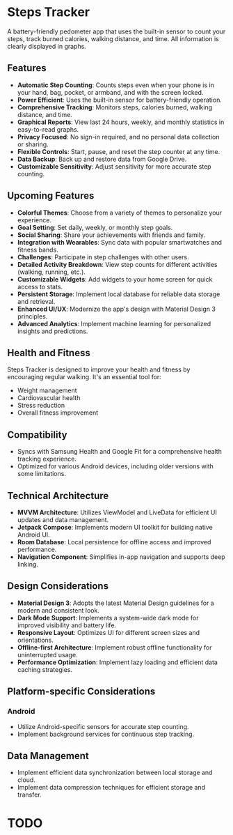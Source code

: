 # Steps Tracker

A battery-friendly pedometer app that uses the built-in sensor to count your steps, track burned calories, walking distance, and time. All information is clearly displayed in graphs.

## Features

-   **Automatic Step Counting**: Counts steps even when your phone is in your hand, bag, pocket, or armband, and with the screen locked.
-   **Power Efficient**: Uses the built-in sensor for battery-friendly operation.
-   **Comprehensive Tracking**: Monitors steps, calories burned, walking distance, and time.
-   **Graphical Reports**: View last 24 hours, weekly, and monthly statistics in easy-to-read graphs.
-   **Privacy Focused**: No sign-in required, and no personal data collection or sharing.
-   **Flexible Controls**: Start, pause, and reset the step counter at any time.
-   **Data Backup**: Back up and restore data from Google Drive.
-   **Customizable Sensitivity**: Adjust sensitivity for more accurate step counting.

## Upcoming Features

-   **Colorful Themes**: Choose from a variety of themes to personalize your experience.
-   **Goal Setting**: Set daily, weekly, or monthly step goals.
-   **Social Sharing**: Share your achievements with friends and family.
-   **Integration with Wearables**: Sync data with popular smartwatches and fitness bands.
-   **Challenges**: Participate in step challenges with other users.
-   **Detailed Activity Breakdown**: View step counts for different activities (walking, running, etc.).
-   **Customizable Widgets**: Add widgets to your home screen for quick access to stats.
-   **Persistent Storage**: Implement local database for reliable data storage and retrieval.
-   **Enhanced UI/UX**: Modernize the app's design with Material Design 3 principles.
-   **Advanced Analytics**: Implement machine learning for personalized insights and predictions.

## Health and Fitness

Steps Tracker is designed to improve your health and fitness by encouraging regular walking. It's an essential tool for:

-   Weight management
-   Cardiovascular health
-   Stress reduction
-   Overall fitness improvement

## Compatibility

-   Syncs with Samsung Health and Google Fit for a comprehensive health tracking experience.
-   Optimized for various Android devices, including older versions with some limitations.

## Technical Architecture

-   **MVVM Architecture**: Utilizes ViewModel and LiveData for efficient UI updates and data management.
-   **Jetpack Compose**: Implements modern UI toolkit for building native Android UI.
-   **Room Database**: Local persistence for offline access and improved performance.
-   **Navigation Component**: Simplifies in-app navigation and supports deep linking.

## Design Considerations

-   **Material Design 3**: Adopts the latest Material Design guidelines for a modern and consistent look.
-   **Dark Mode Support**: Implements a system-wide dark mode for improved visibility and battery life.
-   **Responsive Layout**: Optimizes UI for different screen sizes and orientations.
-   **Offline-first Architecture**: Implement robust offline functionality for uninterrupted usage.
-   **Performance Optimization**: Implement lazy loading and efficient data caching strategies.

## Platform-specific Considerations

### Android

-   Utilize Android-specific sensors for accurate step counting.
-   Implement background services for continuous step tracking.

## Data Management

-   Implement efficient data synchronization between local storage and cloud.
-   Implement data compression techniques for efficient storage and transfer.

# TODO

